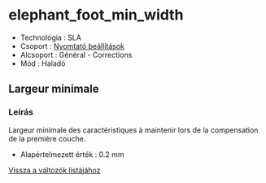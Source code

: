 # elephant\_foot\_min\_width

* Technológia : SLA
* Csoport : [Nyomtató beállítások](../sla_printer/sla_parameters.md)
* Alcsoport : Général - Corrections
* Mód : Haladó

## Largeur minimale

### Leírás

Largeur minimale des caractéristiques à maintenir lors de la compensation de la première couche.

* Alapértelmezett érték : 0.2 mm

[Vissza a változók listájához](/)

